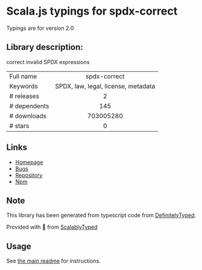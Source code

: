 
# Scala.js typings for spdx-correct

Typings are for version 2.0

## Library description:
correct invalid SPDX expressions

|                    |                 |
| ------------------ | :-------------: |
| Full name          | spdx-correct |
| Keywords           | SPDX, law, legal, license, metadata |
| # releases         | 2 |
| # dependents       | 145 |
| # downloads        | 703005280 |
| # stars            | 0 |

## Links
- [Homepage](https://github.com/jslicense/spdx-correct.js#readme)
- [Bugs](https://github.com/jslicense/spdx-correct.js/issues)
- [Repository](https://github.com/jslicense/spdx-correct.js)
- [Npm](https://www.npmjs.com/package/spdx-correct)
    


## Note
This library has been generated from typescript code from [DefinitelyTyped](https://definitelytyped.org).

Provided with :purple_heart: from [ScalablyTyped](https://github.com/oyvindberg/ScalablyTyped)

## Usage
See [the main readme](../../readme.md) for instructions.


